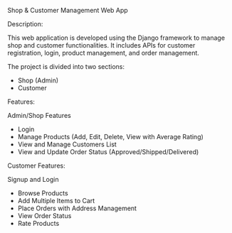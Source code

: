 Shop & Customer Management Web App

Description:

This web application is developed using the Django framework to manage shop and customer functionalities. It includes APIs for customer registration, login, product management, and order management.

The project is divided into two sections:

- Shop (Admin)
- Customer


Features:

Admin/Shop Features

- Login
- Manage Products (Add, Edit, Delete, View with Average Rating)
- View and Manage Customers List
- View and Update Order Status (Approved/Shipped/Delivered)


Customer Features:

Signup and Login

- Browse Products
- Add Multiple Items to Cart
- Place Orders with Address Management
- View Order Status
- Rate Products

